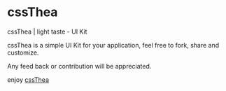 # cssThea
cssThea | light taste - UI Kit

cssThea is a simple UI Kit for your application, feel free to fork, share and customize.

Any feed back or contribution will be appreciated.

enjoy [cssThea](http://www.codythea.com/bootstrap.php "cssThea") 
